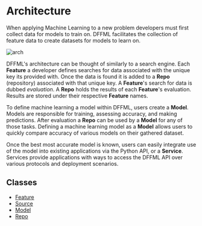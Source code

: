 # Architecture

When applying Machine Learning to a new problem developers must first collect
data for models to train on. DFFML facilitates the collection of feature data
to create datasets for models to learn on.

![arch](https://github.com/intel/dffml/raw/master/docs/images/arch.png)

DFFML's architecture can be thought of similarly to a search engine. Each
**Feature** a developer defines searches for data associated with the unique key
its provided with. Once the data is found it is added to a **Repo** (repository)
associated with that unique key. A **Feature**'s search for data is dubbed
*evaluation*. A **Repo** holds the results of each **Feature**'s evaluation.
Results are stored under their respective **Feature** names.

To define machine learning a model within DFFML, users create a **Model**.
Models are responsible for training, assessing accuracy, and making
predictions. After evaluation a **Repo** can be used by a **Model** for any of
those tasks. Defining a machine learning model as a **Model** allows users to
quickly compare accuracy of various models on their gathered dataset.

Once the best most accurate model is known, users can easily integrate use of
the model into existing applications via the Python API, or a **Service**.
Services provide applications with ways to access the DFFML API over various
protocols and deployment scenarios.

## Classes

- [Feature](FEATURE.md)
- [Source](SOURCE.md)
- [Model](MODEL.md)
- [Repo](REPO.md)

